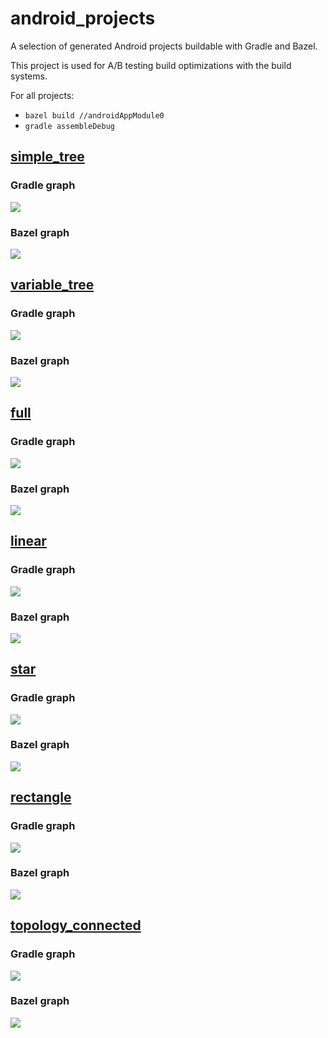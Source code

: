 # android_projects

A selection of generated Android projects buildable with Gradle and Bazel.

This project is used for A/B testing build optimizations with the build systems.

For all projects:

- `bazel build //androidAppModule0`
- `gradle assembleDebug`

## [simple_tree](/simple_tree)

### Gradle graph

![](simple_tree/gradle_graph.png)

### Bazel graph

![](simple_tree/bazel_graph.png)

## [variable_tree](/variable_tree)

### Gradle graph

![](variable_tree/gradle_graph.png)

### Bazel graph

![](variable_tree/bazel_graph.png)

## [full](/full)

### Gradle graph

![](full/gradle_graph.png)

### Bazel graph

![](full/bazel_graph.png)

## [linear](/linear)

### Gradle graph

![](linear/gradle_graph.png)

### Bazel graph

![](linear/bazel_graph.png)

## [star](/star)

### Gradle graph

![](star/gradle_graph.png)

### Bazel graph

![](star/bazel_graph.png)

## [rectangle](/rectangle)

### Gradle graph

![](rectangle/gradle_graph.png)

### Bazel graph

![](rectangle/bazel_graph.png)

## [topology_connected](/topology_connected)

### Gradle graph

![](topology_connected/gradle_graph.png)

### Bazel graph

![](topology_connected/bazel_graph.png)
